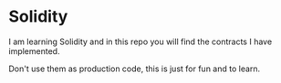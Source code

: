 # Solidity


I am learning Solidity and in this repo you will find the contracts I have implemented. 

Don't use them as production code, this is just for fun and to learn.
